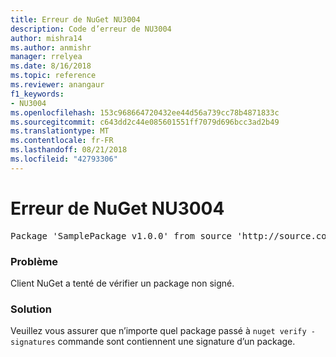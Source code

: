 ```yaml
---
title: Erreur de NuGet NU3004
description: Code d’erreur de NU3004
author: mishra14
ms.author: anmishr
manager: rrelyea
ms.date: 8/16/2018
ms.topic: reference
ms.reviewer: anangaur
f1_keywords:
- NU3004
ms.openlocfilehash: 153c968664720432ee44d56a739cc78b4871833c
ms.sourcegitcommit: c643dd2c44e085601551ff7079d696bcc3ad2b49
ms.translationtype: MT
ms.contentlocale: fr-FR
ms.lasthandoff: 08/21/2018
ms.locfileid: "42793306"
---
```

# <a name="nuget-error-nu3004"></a>Erreur de NuGet NU3004

<pre>Package 'SamplePackage v1.0.0' from source 'http://source.com/index.json': The package is not signed.</pre>

### <a name="issue"></a>Problème

Client NuGet a tenté de vérifier un package non signé.


### <a name="solution"></a>Solution

Veuillez vous assurer que n’importe quel package passé à `nuget verify -signatures` commande sont contiennent une signature d’un package.


